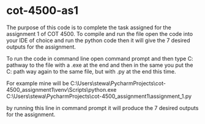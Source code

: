 # cot-4500-as1
The purpose of this code is to complete the task assigned for the assignment 1 of COT 4500. To compile and run the file open the code into your IDE of choice and run the python code then it will give the 7 desired outputs for the assignment.

To run the code in command line open command prompt and then type C: pathway to the file with a .exe at the end and then in the same you put the C: path way again to the same file, but with .py at the end this time.

For example mine will be C:\Users\stewa\PycharmProjects\cot-4500_assignment1\venv\Scripts\python.exe C:\Users\stewa\PycharmProjects\cot-4500_assignment1\assignment_1.py

by running this line in command prompt it will produce the 7 desired outputs for the assignment.
